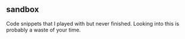 
sandbox
-------

Code snippets that I played with but never finished. Looking into this is probably a waste of your time.
